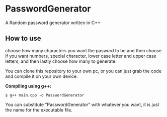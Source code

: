# PasswordGenerator
A Random password generator written in C++

## How to use
choose how many characters you want the pasword to be and then choose if you want numbers, special character, lower case letter and upper case letters, and then lastly choose how many to generate.

You can clone this repository to your own pc, or you can just grab the code and compile it on your own device.

**Compiling using g++:**

`$ g++ main.cpp -o PasswordGenerator`

You can substitute "PasswordGenerator" with whatever you want, it is just the name for the executable file.
